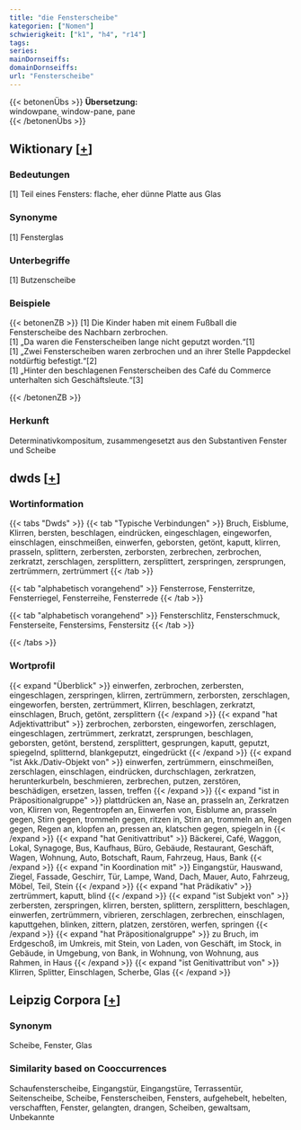 ```yaml
---
title: "die Fensterscheibe"
kategorien: ["Nomen"]
schwierigkeit: ["k1", "h4", "r14"]
tags:
series:
mainDornseiffs:
domainDornseiffs:
url: "Fensterscheibe"
---
```


{{< betonenÜbs >}}
**Übersetzung:**  
windowpane, window-pane, pane  
{{< /betonenÜbs >}}

## Wiktionary [[+](https://de.wiktionary.org/wiki/Fensterscheibe)]

### Bedeutungen
[1] Teil eines Fensters: flache, eher dünne Platte aus Glas  

### Synonyme
[1] Fensterglas  

### Unterbegriffe
[1] Butzenscheibe  

### Beispiele
{{< betonenZB >}}
[1] Die Kinder haben mit einem Fußball die Fensterscheibe des Nachbarn zerbrochen.  
[1] „Da waren die Fensterscheiben lange nicht geputzt worden.“[1]  
[1] „Zwei Fensterscheiben waren zerbrochen und an ihrer Stelle Pappdeckel notdürftig befestigt.“[2]  
[1] „Hinter den beschlagenen Fensterscheiben des Café du Commerce unterhalten sich Geschäftsleute.“[3]  

{{< /betonenZB >}}
### Herkunft
Determinativkompositum, zusammengesetzt aus den Substantiven Fenster und Scheibe  



## dwds [[+](https://www.dwds.de/wb/Fensterscheibe)]

### Wortinformation
{{< tabs "Dwds" >}}
{{< tab "Typische Verbindungen" >}}
Bruch, Eisblume, Klirren, bersten, beschlagen, eindrücken, eingeschlagen, eingeworfen, einschlagen, einschmeißen, einwerfen, geborsten, getönt, kaputt, klirren, prasseln, splittern, zerbersten, zerborsten, zerbrechen, zerbrochen, zerkratzt, zerschlagen, zersplittern, zersplittert, zerspringen, zersprungen, zertrümmern, zertrümmert
{{< /tab >}}

{{< tab "alphabetisch vorangehend" >}}
Fensterrose, Fensterritze, Fensterriegel, Fensterreihe, Fensterrede
{{< /tab >}}

{{< tab "alphabetisch vorangehend" >}}
Fensterschlitz, Fensterschmuck, Fensterseite, Fenstersims, Fenstersitz
{{< /tab >}}

{{< /tabs >}}

### Wortprofil
{{< expand "Überblick" >}} einwerfen, zerbrochen, zerbersten, eingeschlagen, zerspringen, klirren, zertrümmern, zerborsten, zerschlagen, eingeworfen, bersten, zertrümmert, Klirren, beschlagen, zerkratzt, einschlagen, Bruch, getönt, zersplittern {{< /expand >}}
{{< expand "hat Adjektivattribut" >}} zerbrochen, zerborsten, eingeworfen, zerschlagen, eingeschlagen, zertrümmert, zerkratzt, zersprungen, beschlagen, geborsten, getönt, berstend, zersplittert, gesprungen, kaputt, geputzt, spiegelnd, splitternd, blankgeputzt, eingedrückt {{< /expand >}}
{{< expand "ist Akk./Dativ-Objekt von" >}} einwerfen, zertrümmern, einschmeißen, zerschlagen, einschlagen, eindrücken, durchschlagen, zerkratzen, herunterkurbeln, beschmieren, zerbrechen, putzen, zerstören, beschädigen, ersetzen, lassen, treffen {{< /expand >}}
{{< expand "ist in Präpositionalgruppe" >}} plattdrücken an, Nase an, prasseln an, Zerkratzen von, Klirren von, Regentropfen an, Einwerfen von, Eisblume an, prasseln gegen, Stirn gegen, trommeln gegen, ritzen in, Stirn an, trommeln an, Regen gegen, Regen an, klopfen an, pressen an, klatschen gegen, spiegeln in {{< /expand >}}
{{< expand "hat Genitivattribut" >}} Bäckerei, Café, Waggon, Lokal, Synagoge, Bus, Kaufhaus, Büro, Gebäude, Restaurant, Geschäft, Wagen, Wohnung, Auto, Botschaft, Raum, Fahrzeug, Haus, Bank {{< /expand >}}
{{< expand "in Koordination mit" >}} Eingangstür, Hauswand, Ziegel, Fassade, Geschirr, Tür, Lampe, Wand, Dach, Mauer, Auto, Fahrzeug, Möbel, Teil, Stein {{< /expand >}}
{{< expand "hat Prädikativ" >}} zertrümmert, kaputt, blind {{< /expand >}}
{{< expand "ist Subjekt von" >}} zerbersten, zerspringen, klirren, bersten, splittern, zersplittern, beschlagen, einwerfen, zertrümmern, vibrieren, zerschlagen, zerbrechen, einschlagen, kaputtgehen, blinken, zittern, platzen, zerstören, werfen, springen {{< /expand >}}
{{< expand "hat Präpositionalgruppe" >}} zu Bruch, im Erdgeschoß, im Umkreis, mit Stein, von Laden, von Geschäft, im Stock, in Gebäude, in Umgebung, von Bank, in Wohnung, von Wohnung, aus Rahmen, in Haus {{< /expand >}}
{{< expand "ist Genitivattribut von" >}} Klirren, Splitter, Einschlagen, Scherbe, Glas {{< /expand >}}

## Leipzig Corpora [[+](https://corpora.uni-leipzig.de/en/res?word=Fensterscheibe&corpusId=deu_newscrawl-public_2018)]


### Synonym
Scheibe, Fenster, Glas


### Similarity based on Cooccurrences
Schaufensterscheibe, Eingangstür, Eingangstüre, Terrassentür, Seitenscheibe, Scheibe, Fensterscheiben, Fensters, aufgehebelt, hebelten, verschafften, Fenster, gelangten, drangen, Scheiben, gewaltsam, Unbekannte

